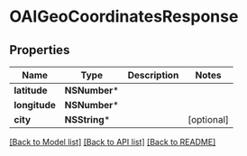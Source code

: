 # OAIGeoCoordinatesResponse

## Properties
Name | Type | Description | Notes
------------ | ------------- | ------------- | -------------
**latitude** | **NSNumber*** |  | 
**longitude** | **NSNumber*** |  | 
**city** | **NSString*** |  | [optional] 

[[Back to Model list]](../README.md#documentation-for-models) [[Back to API list]](../README.md#documentation-for-api-endpoints) [[Back to README]](../README.md)


